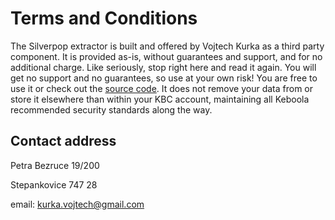 # Terms and Conditions

The Silverpop extractor is built and offered by Vojtech Kurka as a third party component. It is provided as-is, without guarantees and support, and for no additional charge. Like seriously, stop right here and read it again. You will get no support and no guarantees, so use at your own risk! 
You are free to use it or check out the [source code](https://github.com/vokurka/keboola-silverpop-ex). It does not remove your data from or store it elsewhere than within your KBC account, maintaining all Keboola recommended security standards along the way.

## Contact address

Petra Bezruce 19/200

Stepankovice  747 28

email: kurka.vojtech@gmail.com